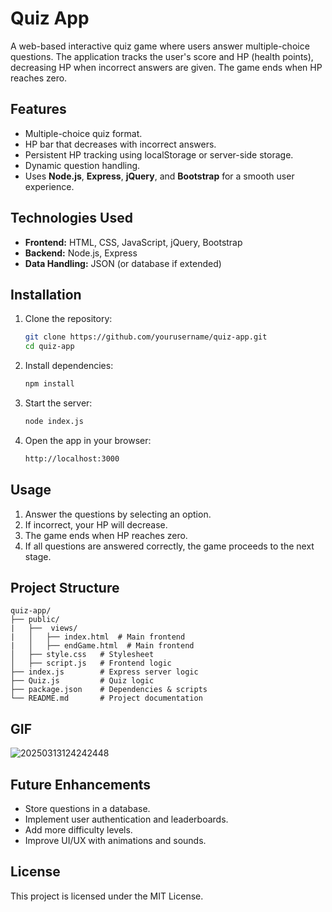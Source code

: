 # Quiz App

A web-based interactive quiz game where users answer multiple-choice questions. The application tracks the user's score and HP (health points), decreasing HP when incorrect answers are given. The game ends when HP reaches zero.

## Features

- Multiple-choice quiz format.
- HP bar that decreases with incorrect answers.
- Persistent HP tracking using localStorage or server-side storage.
- Dynamic question handling.
- Uses **Node.js**, **Express**, **jQuery**, and **Bootstrap** for a smooth user experience.

## Technologies Used

- **Frontend:** HTML, CSS, JavaScript, jQuery, Bootstrap
- **Backend:** Node.js, Express
- **Data Handling:** JSON (or database if extended)

## Installation

1. Clone the repository:
   ```sh
   git clone https://github.com/yourusername/quiz-app.git
   cd quiz-app
   ```

2. Install dependencies:
   ```sh
   npm install
   ```

3. Start the server:
   ```sh
   node index.js
   ```

4. Open the app in your browser:
   ```sh
   http://localhost:3000
   ```

## Usage

1. Answer the questions by selecting an option.
2. If incorrect, your HP will decrease.
3. The game ends when HP reaches zero.
4. If all questions are answered correctly, the game proceeds to the next stage.

## Project Structure
```
quiz-app/
├── public/
|   ├──  views/
|   │   ├── index.html  # Main frontend
|   │   ├── endGame.html  # Main frontend
│   ├── style.css   # Stylesheet
│   ├── script.js   # Frontend logic
├── index.js        # Express server logic
├── Quiz.js         # Quiz logic
├── package.json    # Dependencies & scripts
└── README.md       # Project documentation
```

## GIF 

![20250313124242448](https://github.com/user-attachments/assets/40e765e4-afa9-486a-9d7b-2719f8b9a361)


## Future Enhancements
- Store questions in a database.
- Implement user authentication and leaderboards.
- Add more difficulty levels.
- Improve UI/UX with animations and sounds.

## License
This project is licensed under the MIT License.

